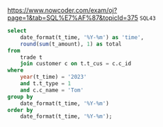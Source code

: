 https://www.nowcoder.com/exam/oj?page=1&tab=SQL%E7%AF%87&topicId=375
`SQL43`

```sql
select
    date_format(t_time, '%Y-%m') as 'time',
    round(sum(t_amount), 1) as total
from
    trade t
    join customer c on t.t_cus = c.c_id
where
    year(t_time) = '2023'
    and t.t_type = 1
    and c.c_name = 'Tom'
group by
    date_format(t_time, '%Y-%m')
order by
    date_format(t_time, '%Y-%m');
```
